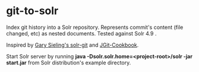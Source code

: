 git-to-solr
===========

Index git history into a Solr repository. Represents commit's content (file changed, etc) as nested documents. Tested against Solr 4.9 .

Inspired by [Gary Sieling's solr-git](https://github.com/garysieling/solr-git) and [JGit-Cookbook](https://github.com/centic9/jgit-cookbook).

Start Solr server by running **java -Dsolr.solr.home=\<project-root\>/solr -jar start.jar** from Solr distribution's example directory.
